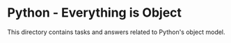 # Python - Everything is Object

This directory contains tasks and answers related to Python's object model.
